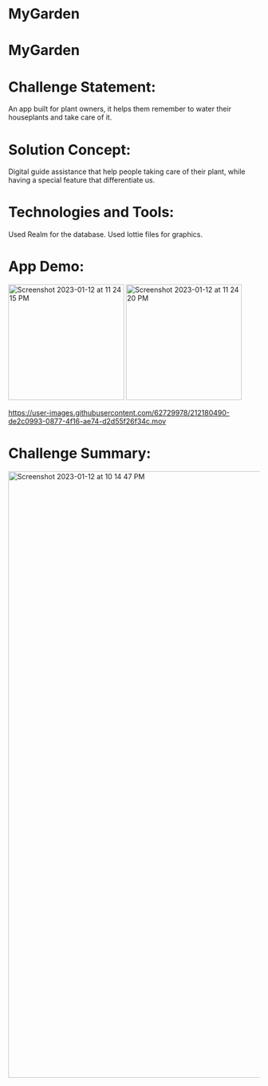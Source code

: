 # MyGarden
# MyGarden
# Challenge Statement:
An app built for plant owners, it helps them remember to water their houseplants and take care of it.
# Solution Concept:
Digital guide assistance that help people taking care of their plant, while having a special feature that differentiate us.
# Technologies and Tools:
Used Realm for the database.
Used lottie files for graphics.
# App Demo:
<img width="232" alt="Screenshot 2023-01-12 at 11 24 15 PM" src="https://user-images.githubusercontent.com/62729978/212180252-e8f4787c-6514-489b-9785-a64dd00f9f8c.png">
<img width="232" alt="Screenshot 2023-01-12 at 11 24 20 PM" src="https://user-images.githubusercontent.com/62729978/212180265-7bd1a327-f8df-4638-96ce-77c160168af9.png">

https://user-images.githubusercontent.com/62729978/212180490-de2c0993-0877-4f16-ae74-d2d55f26f34c.mov

# Challenge Summary:
<img width="1217" alt="Screenshot 2023-01-12 at 10 14 47 PM" src="https://user-images.githubusercontent.com/62729978/212181705-f8c7dac1-e782-4268-a3da-a9cdaa426431.png">

